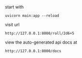 start with

    uvicorn main:app --reload

visit url

    http://127.0.0.1:8000/roll/2d6+5

view the auto-generated api docs at

    http://127.0.0.1:8000/docs
